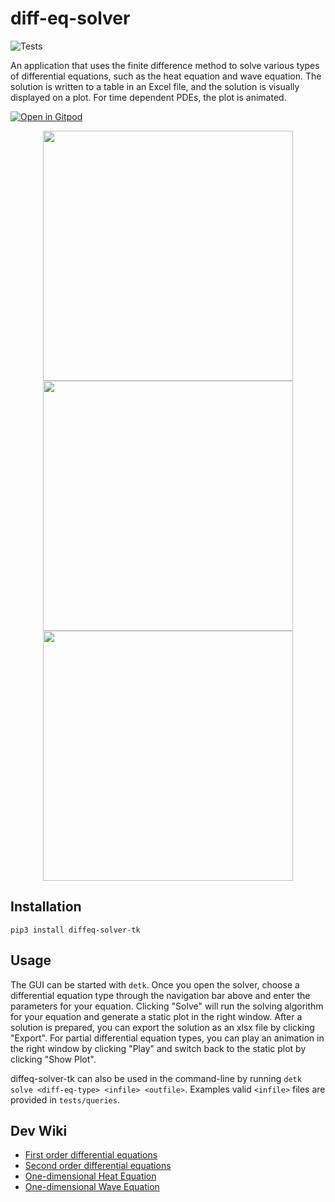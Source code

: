 # diff-eq-solver

![Tests](https://github.com/joeyshi12/diff-eq-solver/actions/workflows/tests.yml/badge.svg)

An application that uses the finite difference method to solve various types of differential equations, such as the
heat equation and wave equation. The solution is written to a table in an Excel file, and the solution is visually
displayed on a plot. For time dependent PDEs, the plot is animated.

[![Open in Gitpod](https://gitpod.io/button/open-in-gitpod.svg)](https://gitpod.io/github.com/joeyshi12/diff-eq-solver/)

<p align="center">
  <img src="https://raw.githubusercontent.com/joeyshi12/diff-eq-solver/master/assets/heat_eq_demo.png" style="width: 400px;">
  <img src="https://raw.githubusercontent.com/joeyshi12/diff-eq-solver/master/assets/wave_eq_demo.png" style="width: 400px;">
  <img src="https://raw.githubusercontent.com/joeyshi12/diff-eq-solver/master/assets/wave_eq_demo.gif" style="width: 400px;">
</p>

## Installation
```
pip3 install diffeq-solver-tk
```

## Usage
The GUI can be started with `detk`. Once you open the solver, choose a differential equation type through the
navigation bar above and enter the parameters for your equation. Clicking "Solve" will run the solving algorithm
for your equation and generate a static plot in the right window. After a solution is prepared, you can export the
solution as an xlsx file by clicking "Export". For partial differential equation types, you can play an animation
in the right window by clicking "Play" and switch back to the static plot by clicking "Show Plot".

diffeq-solver-tk can also be used in the command-line by running `detk solve <diff-eq-type> <infile> <outfile>`.
Examples valid `<infile>` files are provided in `tests/queries`.

## Dev Wiki
- [First order differential equations](https://github.com/joeyshi12/diff-eq-solver/wiki/First-Order-Differential-Equation-Solving-Algorithm)
- [Second order differential equations](https://github.com/joeyshi12/diff-eq-solver/wiki/Second-Order-Differential-Equation-Solving-Algorithm)
- [One-dimensional Heat Equation](https://github.com/joeyshi12/diff-eq-solver/wiki/One-dimensional-Heat-Equation-Solving-Algorithm)
- [One-dimensional Wave Equation](https://github.com/joeyshi12/diff-eq-solver/wiki/One-dimensional-Wave-Equation-Solving-Algorithm)
